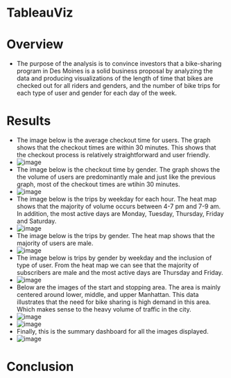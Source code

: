 # TableauViz
# Overview
  - The purpose of the analysis is to convince investors that a bike-sharing program in Des Moines is a solid business proposal by analyzing the data and producing visualizations of the length of time that bikes are checked out for all riders and genders, and the number of bike trips for each type of user and gender for each day of the week.
# Results
  - The image below is the average checkout time for users. The graph shows that the checkout times are within 30 minutes. This shows that the checkout process is relatively straightforward and user friendly.
  - ![image](https://user-images.githubusercontent.com/107594143/190917898-878cd2b0-e8a0-4126-beb5-9ec34cedbfed.png)
  - The image below is the checkout time by gender. The graph shows the the volume of users are predominantly male and just like the previous graph, most of the checkout times are wtihin 30 minutes. 
  - ![image](https://user-images.githubusercontent.com/107594143/190918093-b4d1f75b-e116-45a4-b0a7-984bca7b98cc.png)
  - The image below is the trips by weekday for each hour. The heat map shows that the majority of volume occurs between 4-7 pm and 7-9 am. In addition, the most active days are Monday, Tuesday,  Thursday, Friday and Saturday. 
  - ![image](https://user-images.githubusercontent.com/107594143/190918213-63cce20f-31b6-419e-bad2-fef43a5e588b.png)
  - The image below is the trips by gender. The heat map shows that the majority of users are male. 
  - ![image](https://user-images.githubusercontent.com/107594143/190918281-3d06b9ab-c557-4b92-a22f-fe26eca43479.png)
  - The image below is trips by gender by weekday and the inclusion of type of user. From the heat map we can see that the majority of subscribers are male and the most active days are Thursday and Friday. 
  - ![image](https://user-images.githubusercontent.com/107594143/190918359-8563a981-7236-440e-9fc9-6403382b15d4.png)
  - Below are the images of the start and stopping area. The area is mainly centered around lower, middle, and upper Manhattan. This data illustrates that the need for bike sharing is high demand in this area. Which makes sense to the heavy volume of traffic in the city.
  - ![image](https://user-images.githubusercontent.com/107594143/190918643-9c731ddc-3d61-4013-baf1-04bc34c5c09d.png)
  - ![image](https://user-images.githubusercontent.com/107594143/190918651-0f5cf306-5c00-4ea7-b592-70fd89df4059.png)
  - Finally, this is the summary dashboard for all the images displayed.
  - ![image](https://user-images.githubusercontent.com/107594143/190919256-b2d81997-4793-4103-84f6-00d441e7a7a7.png)

# Conclusion
